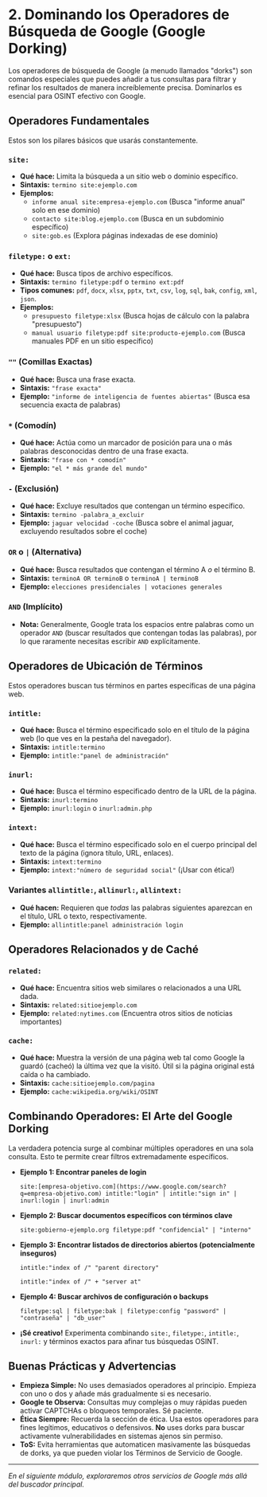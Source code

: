 # 2. Dominando los Operadores de Búsqueda de Google (Google Dorking)

Los operadores de búsqueda de Google (a menudo llamados "dorks") son comandos especiales que puedes añadir a tus consultas para filtrar y refinar los resultados de manera increíblemente precisa. Dominarlos es esencial para OSINT efectivo con Google.

## Operadores Fundamentales

Estos son los pilares básicos que usarás constantemente.

### `site:`
* **Qué hace:** Limita la búsqueda a un sitio web o dominio específico.
* **Sintaxis:** `termino site:ejemplo.com`
* **Ejemplos:**
    * `informe anual site:empresa-ejemplo.com` (Busca "informe anual" solo en ese dominio)
    * `contacto site:blog.ejemplo.com` (Busca en un subdominio específico)
    * `site:gob.es` (Explora páginas indexadas de ese dominio)

### `filetype:` o `ext:`
* **Qué hace:** Busca tipos de archivo específicos.
* **Sintaxis:** `termino filetype:pdf` o `termino ext:pdf`
* **Tipos comunes:** `pdf`, `docx`, `xlsx`, `pptx`, `txt`, `csv`, `log`, `sql`, `bak`, `config`, `xml`, `json`.
* **Ejemplos:**
    * `presupuesto filetype:xlsx` (Busca hojas de cálculo con la palabra "presupuesto")
    * `manual usuario filetype:pdf site:producto-ejemplo.com` (Busca manuales PDF en un sitio específico)

### `""` (Comillas Exactas)
* **Qué hace:** Busca una frase exacta.
* **Sintaxis:** `"frase exacta"`
* **Ejemplo:** `"informe de inteligencia de fuentes abiertas"` (Busca esa secuencia exacta de palabras)

### `*` (Comodín)
* **Qué hace:** Actúa como un marcador de posición para una o más palabras desconocidas dentro de una frase exacta.
* **Sintaxis:** `"frase con * comodín"`
* **Ejemplo:** `"el * más grande del mundo"`

### `-` (Exclusión)
* **Qué hace:** Excluye resultados que contengan un término específico.
* **Sintaxis:** `termino -palabra_a_excluir`
* **Ejemplo:** `jaguar velocidad -coche` (Busca sobre el animal jaguar, excluyendo resultados sobre el coche)

### `OR` o `|` (Alternativa)
* **Qué hace:** Busca resultados que contengan el término A *o* el término B.
* **Sintaxis:** `terminoA OR terminoB` o `terminoA | terminoB`
* **Ejemplo:** `elecciones presidenciales | votaciones generales`

### `AND` (Implícito)
* **Nota:** Generalmente, Google trata los espacios entre palabras como un operador `AND` (buscar resultados que contengan todas las palabras), por lo que raramente necesitas escribir `AND` explícitamente.

## Operadores de Ubicación de Términos

Estos operadores buscan tus términos en partes específicas de una página web.

### `intitle:`
* **Qué hace:** Busca el término especificado solo en el título de la página web (lo que ves en la pestaña del navegador).
* **Sintaxis:** `intitle:termino`
* **Ejemplo:** `intitle:"panel de administración"`

### `inurl:`
* **Qué hace:** Busca el término especificado dentro de la URL de la página.
* **Sintaxis:** `inurl:termino`
* **Ejemplo:** `inurl:login` o `inurl:admin.php`

### `intext:`
* **Qué hace:** Busca el término especificado solo en el cuerpo principal del texto de la página (ignora título, URL, enlaces).
* **Sintaxis:** `intext:termino`
* **Ejemplo:** `intext:"número de seguridad social"` (¡Usar con ética!)

### Variantes `allintitle:`, `allinurl:`, `allintext:`
* **Qué hacen:** Requieren que *todas* las palabras siguientes aparezcan en el título, URL o texto, respectivamente.
* **Ejemplo:** `allintitle:panel administración login`

## Operadores Relacionados y de Caché

### `related:`
* **Qué hace:** Encuentra sitios web similares o relacionados a una URL dada.
* **Sintaxis:** `related:sitioejemplo.com`
* **Ejemplo:** `related:nytimes.com` (Encuentra otros sitios de noticias importantes)

### `cache:`
* **Qué hace:** Muestra la versión de una página web tal como Google la guardó (cacheó) la última vez que la visitó. Útil si la página original está caída o ha cambiado.
* **Sintaxis:** `cache:sitioejemplo.com/pagina`
* **Ejemplo:** `cache:wikipedia.org/wiki/OSINT`

## Combinando Operadores: El Arte del Google Dorking

La verdadera potencia surge al combinar múltiples operadores en una sola consulta. Esto te permite crear filtros extremadamente específicos.

* **Ejemplo 1: Encontrar paneles de login**
    ```
    site:[empresa-objetivo.com](https://www.google.com/search?q=empresa-objetivo.com) intitle:"login" | intitle:"sign in" | inurl:login | inurl:admin
    ```
* **Ejemplo 2: Buscar documentos específicos con términos clave**
    ```
    site:gobierno-ejemplo.org filetype:pdf "confidencial" | "interno"
    ```
* **Ejemplo 3: Encontrar listados de directorios abiertos (potencialmente inseguros)**
    ```
    intitle:"index of /" "parent directory"
    ```
    ```
    intitle:"index of /" + "server at"
    ```
* **Ejemplo 4: Buscar archivos de configuración o backups**
    ```
    filetype:sql | filetype:bak | filetype:config "password" | "contraseña" | "db_user"
    ```

* **¡Sé creativo!** Experimenta combinando `site:`, `filetype:`, `intitle:`, `inurl:` y términos exactos para afinar tus búsquedas OSINT.

## Buenas Prácticas y Advertencias

* **Empieza Simple:** No uses demasiados operadores al principio. Empieza con uno o dos y añade más gradualmente si es necesario.
* **Google te Observa:** Consultas muy complejas o muy rápidas pueden activar CAPTCHAs o bloqueos temporales. Sé paciente.
* **Ética Siempre:** Recuerda la sección de ética. Usa estos operadores para fines legítimos, educativos o defensivos. **No** uses dorks para buscar activamente vulnerabilidades en sistemas ajenos sin permiso.
* **ToS:** Evita herramientas que automaticen masivamente las búsquedas de dorks, ya que pueden violar los Términos de Servicio de Google.

---
*En el siguiente módulo, exploraremos otros servicios de Google más allá del buscador principal.*